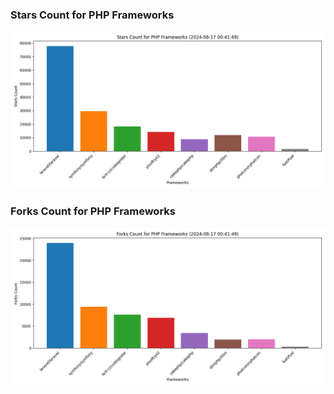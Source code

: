 ### Stars Count for PHP Frameworks

![Stars Chart](./archive/charts/20240817004149_stars_count.png)

### Forks Count for PHP Frameworks

![Forks Chart](./archive/charts/20240817004149_forks_count.png)

